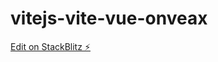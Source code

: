 # vitejs-vite-vue-onveax

[Edit on StackBlitz ⚡️](https://stackblitz.com/edit/vitejs-vite-vue-onveax)